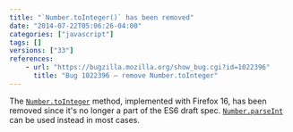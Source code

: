 ```yaml
---
title: "`Number.toInteger()` has been removed"
date: "2014-07-22T05:06:26-04:00"
categories: ["javascript"]
tags: []
versions: ["33"]
references:
    - url: "https://bugzilla.mozilla.org/show_bug.cgi?id=1022396"
      title: "Bug 1022396 – remove Number.toInteger"
---
```

The [`Number.toInteger`](https://developer.mozilla.org/docs/Web/JavaScript/Reference/Global_Objects/Number/toInteger) method, implemented with Firefox 16, has been removed since it's no longer a part of the ES6 draft spec. [`Number.parseInt`](https://developer.mozilla.org/docs/Web/JavaScript/Reference/Global_Objects/Number/parseInt) can be used instead in most cases.
